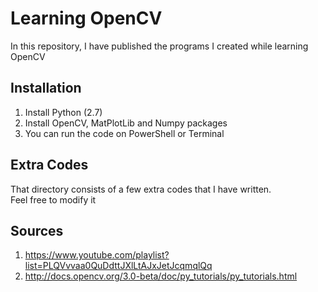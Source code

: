 # Learning OpenCV
In this repository, I have published the programs I created while learning OpenCV

## Installation
1. Install Python (2.7)
2. Install OpenCV, MatPlotLib and Numpy packages
3. You can run the code on PowerShell or Terminal

## Extra Codes
That directory consists of a few extra codes that I have written. <br>
Feel free to modify it

## Sources
1. https://www.youtube.com/playlist?list=PLQVvvaa0QuDdttJXlLtAJxJetJcqmqlQq
2. http://docs.opencv.org/3.0-beta/doc/py_tutorials/py_tutorials.html
